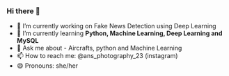 ### Hi there 👋

- 🔭 I’m currently working on Fake News Detection using Deep Learning
- 🌱 I’m currently learning **Python, Machine Learning, Deep Learning and MySQL**
- 💬 Ask me about  - Aircrafts, python and Machine Learning
- 📫 How to reach me: @ans_photography_23 (instagram)
- 😄 Pronouns: she/her
